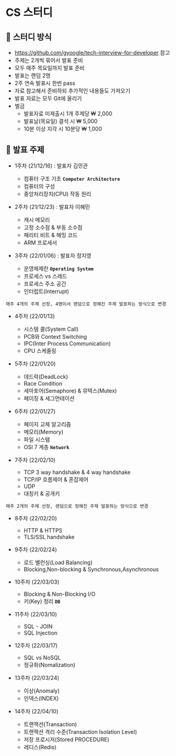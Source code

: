 # CS 스터디

## 📌 스터디 방식
- https://github.com/gyoogle/tech-interview-for-developer 참고
- 주제는 2개씩 묶어서 발표 준비
- 모두 매주 목요일까지 발표 준비
- 발표는 랜덤 2명
- 2주 연속 발표시 한번 pass
- 자료 참고해서 준비하되 추가적인 내용들도 가져오기
- 발표 자료는 모두 Git에 올리기
- 벌금
  - 발표자료 미제출시 1개 주제당 ₩ 2,000
  - 발표날(목요일) 결석 시 ₩ 5,000
  - 10분 이상 지각 시 10분당 ₩ 1,000 

## 📌 발표 주제

- 1주차 (21/12/16) : 발표자 김민관
  - 컴퓨터 구조 기초 **`Computer Architecture`**
  - 컴퓨터의 구성
  - 중앙처리장치(CPU) 작동 원리

- 2주차 (21/12/23) : 발표자 이혜민
  - 캐시 메모리
  - 고정 소수점 & 부동 소수점
  - 패리티 비트 & 해밍 코드
  - ARM 프로세서

- 3주차 (22/01/06) : 발표자 정지영
  - 운영체제란 **`Operating System`**
  - 프로세스 vs 스레드
  - 프로세스 주소 공간
  - 인터럽트(Interrupt)

`매주 4개의 주제 선정, 4명이서 랜덤으로 정해진 주제 발표하는 방식으로 변경`

- 4주차 (22/01/13) 
  - 시스템 콜(System Call)
  - PCB와 Context Switching
  - IPC(Inter Process Communication)
  - CPU 스케줄링

- 5주차 (22/01/20)
  - 데드락(DeadLock)
  - Race Condition
  - 세마포어(Semaphore) & 뮤텍스(Mutex)
  - 페이징 & 세그먼테이션

- 6주차 (22/01/27)
  - 페이지 교체 알고리즘
  - 메모리(Memory)
  - 파일 시스템</br>
  - OSI 7 계층 **`Network`**
  
- 7주차 (22/02/10)
  - TCP 3 way handshake & 4 way handshake
  - TCP/IP 흐름제어 & 혼잡제어
  - UDP
  - 대칭키 & 공개키  

`매주 2개의 주제 선정, 랜덤으로 정해진 주제 발표하는 방식으로 변경`
- 8주차 (22/02/20)
  - HTTP & HTTPS
  - TLS/SSL handshake

- 9주차 (22/02/24)
  - 로드 밸런싱(Load Balancing)
  - Blocking,Non-blocking & Synchronous,Asynchronous  
 
- 10주차 (22/03/03)
  - Blocking & Non-Blocking I/O
  - 키(Key) 정리 **`DB`**

- 11주차 (22/03/10)
  - SQL - JOIN
  - SQL Injection 

- 12주차 (22/03/17)
  - SQL vs NoSQL
  - 정규화(Nomalization) 
  
- 13주차 (22/03/24)
  - 이상(Anomaly)
  - 인덱스(INDEX) 

- 14주차 (22/04/10)
  - 트랜잭션(Transaction)
  - 트랜잭션 격리 수준(Transaction Isolation Level)
  - 저장 프로시저(Stored PROCEDURE)
  - 레디스(Redis)
